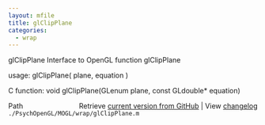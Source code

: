 ```yaml
---
layout: mfile
title: glClipPlane
categories:
  - wrap
---
```


glClipPlane  Interface to OpenGL function glClipPlane

usage:  glClipPlane\( plane, equation \)

C function:  void glClipPlane\(GLenum plane, const GLdouble\* equation\)


<div class="code_header" style="text-align:right;">
  <span style="float:left;">Path&nbsp;&nbsp;</span> <span class="counter">Retrieve <a href=
  "https://raw.github.com/Psychtoolbox-3/Psychtoolbox-3/beta/./PsychOpenGL/MOGL/wrap/glClipPlane.m">current version from GitHub</a> | View <a href=
  "https://github.com/Psychtoolbox-3/Psychtoolbox-3/commits/beta/./PsychOpenGL/MOGL/wrap/glClipPlane.m">changelog</a></span>
</div>
<div class="code">
  <code>./PsychOpenGL/MOGL/wrap/glClipPlane.m</code>
</div>
